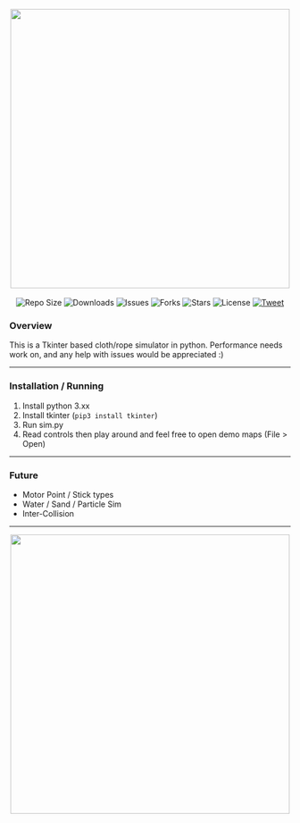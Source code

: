 <p align="center">
    <img src="https://github.com/oxi-dev0/TkinterPhysicsSim/blob/main/FrontImage.jpg" width=500> <br><br>
    <img src="https://img.shields.io/github/repo-size/oxi-dev0/TkinterPhysicsSim" alt="Repo Size">
    <img src="https://img.shields.io/github/downloads/oxi-dev0/TkinterPhysicsSim/total" alt="Downloads">
    <img src="https://img.shields.io/github/issues/oxi-dev0/TkinterPhysicsSim" alt="Issues">
    <img src="https://img.shields.io/github/forks/oxi-dev0/TkinterPhysicsSim" alt="Forks">
    <img src="https://img.shields.io/github/stars/oxi-dev0/TkinterPhysicsSim" alt="Stars">
    <img src="https://img.shields.io/github/license/oxi-dev0/TkinterPhysicsSim" alt="License">
    <a href="https://twitter.com/intent/tweet?text=Check%20out%20this%20cool%20Tkinter%20physics%20sim%21%20https%3A%2F%2Fgithub.com%2Foxi-dev0%2FTkinterPhysicsSim%2F">
      <img src="https://img.shields.io/twitter/url?style=social&url=https%3A%2F%2Fgithub.com%2Foxi-dev0%2FTkinterPhysicsSim" alt="Tweet">
    </a>
</p>

### Overview
This is a Tkinter based cloth/rope simulator in python. Performance needs work on, and any help with issues would be appreciated :)

------------


### Installation / Running
1. Install python 3.xx
2. Install tkinter (`pip3 install tkinter`)
3. Run sim.py
4. Read controls then play around and feel free to open demo maps (File > Open)

------------



### Future
- Motor Point / Stick types
- Water / Sand / Particle Sim
- Inter-Collision
------------


<p align="center">
    <img src="https://user-images.githubusercontent.com/33568643/132953990-c72c696e-0d71-4939-9521-ccdd8857990b.jpg" width=500>
 </p>

